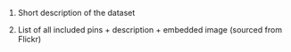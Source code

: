1. Short description of the dataset

2. List of all included pins + description + embedded image (sourced from Flickr)
